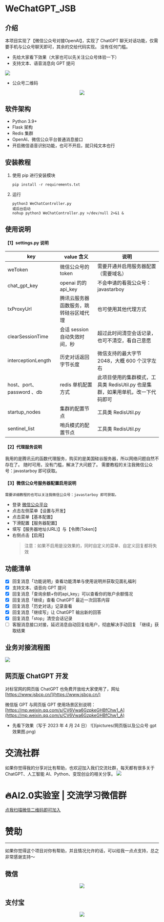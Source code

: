 # WeChatGPT_JSB

## 介绍
本项目实现了【微信公众号对接OpenAI】，实现了 ChatGPT 聊天对话功能，仅需要手机与公众号聊天即可，其余的交给代码实现。 没有任何门槛。
- 先给大家看下效果（大家也可以先关注公众号体验一下）
- 支持文本、语音消息向 GPT 提问

![](pictures/微信公众号效果图.png)
- 公众号二维码
<div style="text-align:center">
    <img src="pictures/公众号二维码.jpg">
</div>

## 软件架构
- Python 3.9+
- Flask 架构
- Redis 集群
- OpenAI、微信公众平台普通消息接口
- 开启微信语音识别功能，也可不开启，就只纯文本也行

## 安装教程
1.  使用 pip 进行安装模块
    ```
    pip install -r requirements.txt
    ```
2. 运行 
    ```commandline
    python3 WeChatController.py
    或后台启动
    nohup python3 WeChatController.py >/dev/null 2>&1 &
    ```

## 使用说明

#### 【1】settings.py 说明
| key                  | value 含义            | 说明                                             |
|----------------------|---------------------|------------------------------------------------|
| weToken              | 微信公众号的 token        | 需要开通并启用服务器配置（需要域名）                             |
| chat_gpt_key         | openai 的的 api_key   | 不会申请的看我公众号：javastarboy                         |
| txProxyUrl           | 腾讯云服务器函数服务，跳转硅谷区域代理 | 也可使用其他代理方式                                     |
| clearSessionTime     | 会话 session 自动失效时间，秒 | 超过此时间清空会话记录，也可不清空，看自己意愿                        |
| interceptionLength   | 历史对话返回字节长度          | 微信支持的最大字节 2048，大概 600 个汉字左右                    |
| host、port、password 、db | redis 单机配置方式        | 此项目使用的集群模式，工具类 RedisUtil.py 也是集群，如果用单机，改一下代码即可 |
| startup_nodes   | 集群的配置节点             | 工具类 RedisUtil.py                                         |
| sentinel_list          | 哨兵模式的配置节点       | 工具类 RedisUtil.py                                        |


#### 【2】代理服务说明
我用的是腾讯云的函数代理服务，购买的是美国硅谷服务器，所以网络问题自然不存在了。
随时可用，没有门槛，解决了大问题了。
需要教程的关注我微信公众号：javastarboy 即可获取。

#### 【3】微信公众号服务器配置启用说明
`需要详细教程的也可以关注我微信公众号：javastarboy 即可获取。`
- 登录 [微信公众平台](https://mp.weixin.qq.com/)
- 点击左侧菜单【设置与开发】
- 点击菜单【基本配置】
- 下滑配置【服务器配置】
- 填写【服务器地址(URL)】与【令牌(Token)】
- 右侧点击【启用】
  > 注意：如果不启用是没效果的，同时自定义的菜单、自定义回复都将失效

## 功能清单
- [x] 回复消息「功能说明」查看功能清单与使用说明并获取见面礼福利
- [x] 支持文本、语音向 GPT 提问
- [x] 回复消息「查询余额+你的api_key」可以查看你的账户余额情况
- [x] 回复消息「继续」查看 ChatGPT 最近一次回答内容
- [x] 回复消息「历史对话」记录查看
- [x] 回复消息「继续写」让 ChatGPT 输出新的回答
- [x] 回复消息「stop」清空会话记录
- [ ] 客服消息接口对接，延迟消息自动回复给用户，彻底解决手动回复 「继续」获取结果

## 业务对接流程图
![](pictures/微信公众号对接ChatGPT流程图.jpeg)

## 网页版 ChatGPT 开发
对标官网的网页版 ChatGPT 也免费开放给大家使用了，网址 [https://www.jsbcp.cn/](https://www.jsbcp.cn/)

微信版 GPT 与网页版 GPT
使用场景区别说明：[https://mp.weixin.qq.com/s/CV6Vwa6GzpkeGHBfChw1_A](https://mp.weixin.qq.com/s/CV6Vwa6GzpkeGHBfChw1_A)
- 先看下效果（写于 2023 年 4 月 24 日）
![](pictures/网页版以及公众号 gpt 效果图.png)

# 交流社群
如果你觉得我的分享对比有帮助，也欢迎加入我们交流社群，每天都有很多关于 ChatGPT、人工智能 AI、Python、变现创业的相关分享。
![](pictures/专面向于技术人员优惠券-GitHub.png)

# 🔥AI2.0实验室 | 交流学习微信群

[点我扫描微信二维码即可加入](https://www.jsbcp.cn/%E5%BE%AE%E4%BF%A1%E4%BA%A4%E6%B5%81%E7%BE%A4.png)

# 赞助
***
如果你觉得这个项目对你有帮助，并且情况允许的话，可以给我一点点支持，总之非常感谢支持～

## 微信
<div style="text-align:center">
    <img src="pictures/微信收款码.png">
</div>

## 支付宝
<div style="text-align:center">
    <img src="pictures/支付宝收款码.png">
</div>

